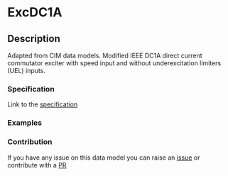 # ExcDC1A

## Description 

Adapted from CIM data models. Modified IEEE DC1A direct current commutator exciter with speed input and without underexcitation limiters (UEL) inputs.
### Specification

Link to the [specification](https://smart-data-models.github.io/dataModel.EnergyCIM/ExcDC1A/doc/spec.md)
### Examples
### Contribution

 If you have any issue on this data model you can raise an [issue](https://github.com/smart-data-models/dataModel.EnergyCIM/issues)  or contribute with a [PR](https://github.com/smart-data-models/dataModel.EnergyCIM/pulls)